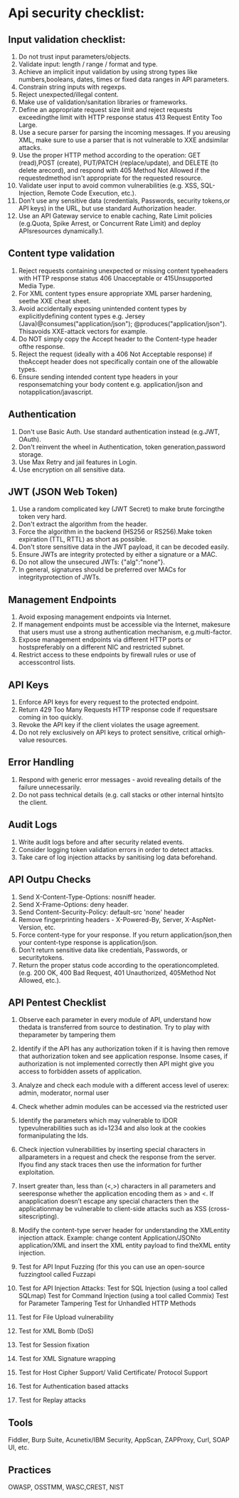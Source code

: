 # Api security checklist:

## Input validation checklist:

1. Do not trust input parameters/objects.
2. Validate input: length / range / format and type.
3. Achieve an implicit input validation by using strong types like numbers,booleans, dates, times or fixed data ranges in API parameters.
4. Constrain string inputs with regexps.
5. Reject unexpected/illegal content.
6. Make use of validation/sanitation libraries or frameworks.
7. Define an appropriate request size limit and reject requests exceedingthe limit with HTTP response status 413 Request Entity Too Large.
8. Use a secure parser for parsing the incoming messages. If you areusing XML, make sure to use a parser that is not vulnerable to XXE andsimilar attacks.
9. Use the proper HTTP method according to the operation: GET (read),POST (create), PUT/PATCH (replace/update), and DELETE (to delete arecord), and respond with 405 Method Not Allowed if the requestedmethod isn't appropriate for the requested resource.
10. Validate user input to avoid common vulnerabilities (e.g. XSS, SQL-Injection, Remote Code Execution, etc.).
11. Don't use any sensitive data (credentials, Passwords, security tokens,or API keys) in the URL, but use standard Authorization header.
12. Use an API Gateway service to enable caching, Rate Limit policies (e.g.Quota, Spike Arrest, or Concurrent Rate Limit) and deploy APIsresources dynamically.1.

## Content type validation

1. Reject requests containing unexpected or missing content typeheaders with HTTP response status 406 Unacceptable or 415Unsupported Media Type.
2. For XML content types ensure appropriate XML parser hardening, seethe XXE cheat sheet.
3. Avoid accidentally exposing unintended content types by explicitlydefining content types e.g. Jersey (Java)@consumes("application/json"); @produces("application/json"). Thisavoids XXE-attack vectors for example.
4. Do NOT simply copy the Accept header to the Content-type header ofthe response.
5. Reject the request (ideally with a 406 Not Acceptable response) if theAccept header does not specifically contain one of the allowable types.
6. Ensure sending intended content type headers in your responsematching your body content e.g. application/json and notapplication/javascript.

## Authentication

1. Don't use Basic Auth. Use standard authentication instead (e.g.JWT, OAuth).
2. Don't reinvent the wheel in Authentication, token generation,password storage. 
3. Use Max Retry and jail features in Login.
4. Use encryption on all sensitive data.

## JWT (JSON Web Token)

1. Use a random complicated key (JWT Secret) to make brute forcingthe token very hard.
2. Don't extract the algorithm from the header. 
3. Force the algorithm in the backend (HS256 or RS256).Make token expiration (TTL, RTTL) as short as possible.
4. Don't store sensitive data in the JWT payload, it can be decoded easily.
5. Ensure JWTs are integrity protected by either a signature or a MAC.
6. Do not allow the unsecured JWTs: {"alg":"none"}.
7. In general, signatures should be preferred over MACs for integrityprotection of JWTs.

## Management Endpoints

1. Avoid exposing management endpoints via Internet.
2. If management endpoints must be accessible via the Internet, makesure that users must use a strong authentication mechanism, e.g.multi-factor.
3. Expose management endpoints via different HTTP ports or hostspreferably on a different NIC and restricted subnet.
4. Restrict access to these endpoints by firewall rules or use of accesscontrol lists.

## API Keys

1. Enforce API keys for every request to the protected endpoint.
2. Return 429 Too Many Requests HTTP response code if requestsare coming in too quickly.
3. Revoke the API key if the client violates the usage agreement.
4. Do not rely exclusively on API keys to protect sensitive, critical orhigh-value resources.

## Error Handling

1. Respond with generic error messages - avoid revealing details of the failure unnecessarily.
2. Do not pass technical details (e.g. call stacks or other internal hints)to the client.

## Audit Logs

1. Write audit logs before and after security related events.
2. Consider logging token validation errors in order to detect attacks.
3. Take care of log injection attacks by sanitising log data beforehand.

## API Outpu Checks

1. Send X-Content-Type-Options: nosniff header.
2. Send X-Frame-Options: deny header.
3. Send Content-Security-Policy: default-src 'none' header
4. Remove fingerprinting headers - X-Powered-By, Server, X-AspNet-Version, etc.
5. Force content-type for your response. If you return application/json,then your content-type response is application/json.
6. Don't return sensitive data like credentials, Passwords, or securitytokens.
7. Return the proper status code according to the operationcompleted. (e.g. 200 OK, 400 Bad Request, 401 Unauthorized, 405Method Not Allowed, etc.).

## API Pentest Checklist

1. Observe each parameter in every module of API, understand how thedata is transferred from source to destination. Try to play with theparameter by tampering them
   
2. Identify if the API has any authorization token if it is having then remove that authorization token and see application response. Insome cases, if authorization is not implemented correctly then API might give you access to forbidden assets of application.
   
3. Analyze and check each module with a different access level of userex: admin, moderator, normal user

4. Check whether admin modules can be accessed via the restricted user

5. Identify the parameters which may vulnerable to IDOR typevulnerabilities such as id=1234 and also look at the cookies formanipulating the Ids.
   
6. Check injection vulnerabilities by inserting special characters in allparameters in a request and check the response from the server. Ifyou find any stack traces then use the information for further exploitation.
   
7. Insert greater than, less than (<,>) characters in all parameters and seeresponse whether the application encoding them as > and <. If anapplication doesn’t escape any special characters then the applicationmay be vulnerable to client-side attacks such as XSS (cross-sitescripting).
   
8. Modify the content-type server header for understanding the XMLentity injection attack. Example: change content Application/JSONto application/XML and insert the XML entity payload to find theXML entity injection.
   
9.  Test for API Input Fuzzing (for this you can use an open-source fuzzingtool called Fuzzapi
    
10. Test for API Injection Attacks:
    Test for SQL Injection (using a tool called SQLmap)
    Test for Command Injection (using a tool called Commix)
    Test for Parameter Tampering
    Test for Unhandled HTTP Methods

11. Test for File Upload vulnerability
12. Test for XML Bomb (DoS)
13. Test for Session fixation
14. Test for XML Signature wrapping
15. Test for Host Cipher Support/ Valid Certificate/ Protocol Support
16. Test for Authentication based attacks
17. Test for Replay attacks

## Tools
Fiddler, Burp Suite, Acunetix/IBM Security, AppScan, ZAPProxy, Curl, SOAP UI, etc.

## Practices
OWASP,  OSSTMM, WASC,CREST, NIST


